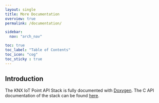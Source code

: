 ```yaml
---
layout: single
title: More Documentation
overview: true
permalink: /documentation/

sidebar:
  nav: "arch_nav"

toc: true
toc_label: "Table of Contents"
toc_icon: "cog"
toc_sticky : true
---
```

## Introduction

The KNX IoT Point API Stack is fully documented with [Doxygen](https://www.doxygen.nl/index.html). The C API documentation of the stack can be found [here](https://KNX-IOT.github.io/KNX-IOT-STACK-doxygen/).

